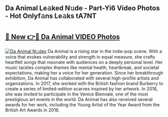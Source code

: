 ## Da Animal Le𝚊ked N𝚞de - Part-Yi6 Video Photos - Hot Onlyf𝚊ns Le𝚊ks tA7NT

# <h2><a href="http://ab47600.deff.icu/?id=Da+Animal">🔗 New 👉🔴 Da Animal VIDEO Photos</a></h2>

[![Da Animal N𝚞des](https://i.imgur.com/rIISA9y.gif)](http://ab47600.deff.icu/?id=Da+Animal)
Da Animal is a rising star in the indie-pop scene. With a voice that evokes vulnerability and strength in equal measure, she crafts heartfelt songs that resonate with audiences on a deeply personal level. Her music tackles complex themes like mental health, heartbreak, and societal expectations, making her a voice for her generation. Since her breakthrough exhibition, Da Animal has collaborated with several high-profile artists and organizations. In 2017, she worked with the British fashion brand Burberry to create a series of limited-edition scarves inspired by her artwork. In 2018, she was invited to participate in the Venice Biennale, one of the most prestigious art events in the world. Da Animal has also received several awards for her work, including the Young Artist of the Year Award from the British Art Awards in 2016.
